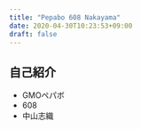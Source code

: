 ```yaml
---
title: "Pepabo 608 Nakayama"
date: 2020-04-30T10:23:53+09:00
draft: false
---
```


## 自己紹介
- GMOペパボ
- 608
- 中山志織

